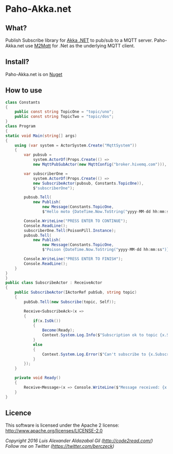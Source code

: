 Paho-Akka.net
=========

## What?
Publish Subscribe library for [Akka .NET](http://getakka.net/) to pub/sub to a MQTT server. Paho-Akka.net use [M2Mqtt](https://m2mqtt.wordpress.com/) for .Net as the underlying MQTT client.

## Install?
Paho-Akka.net is on [Nuget](https://www.nuget.org/packages/paho-akkadotnet)

## How to use

```c#
class Constants
{
    public const string TopicOne = "topic/uno";
    public const string TopicTwo = "topic/dos";
}
class Program
{
static void Main(string[] args)
{
    using (var system = ActorSystem.Create("MqttSystem"))
    {
        var pubsub = 
            system.ActorOf(Props.Create(() => 
            new MqttPubSubActor(new MqttConfig("broker.hivemq.com"))), "pubsub");

        var subscriberOne = 
            system.ActorOf(Props.Create(() => 
            new SubscribeActor(pubsub, Constants.TopicOne)),
            $"subscriberOne");

        pubsub.Tell(
            new Publish(
                new Message(Constants.TopicOne, 
                $"Hello moto {DateTime.Now.ToString("yyyy-MM-dd hh:mm:ss")} - {Guid.NewGuid()}")));  

        Console.WriteLine("PRESS ENTER TO CONTINUE");
        Console.ReadLine();
        subscriberOne.Tell(PoisonPill.Instance);
        pubsub.Tell(
            new Publish(
                new Message(Constants.TopicOne, 
                $"Poison {DateTime.Now.ToString("yyyy-MM-dd hh:mm:ss")} - {Guid.NewGuid()}")));

        Console.WriteLine("PRESS ENTER TO FINISH");
        Console.ReadLine();
    }
}
}
public class SubscribeActor : ReceiveActor
{
    public SubscribeActor(IActorRef pubSub, string topic)
    {
        pubSub.Tell(new Subscribe(topic, Self));

        Receive<SubscribeAck>(x =>
        {
            if(x.IsOk())
            {
                Become(Ready);
                Context.System.Log.Info($"Subscription ok to topic {x.Subscribe.Topic}");
            }
            else
            {
                Context.System.Log.Error($"Can't subscribe to {x.Subscribe.Topic} Error: {x.Fail}");
            }
        });            
    }

    private void Ready()
    {
        Receive<Message>(x => Console.WriteLine($"Message received: {x.Topic} {x.Body} {Self.Path}"));
    }
}
```

## Licence
This software is licensed under the Apache 2 license:
http://www.apache.org/licenses/LICENSE-2.0

*Copyright 2016 Luis Alexander Aldazabal Gil (http://code2read.com/)*
*Follow me on Twitter (https://twitter.com/berczeck)*
